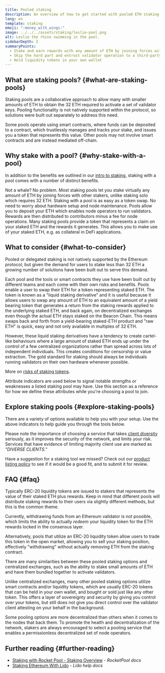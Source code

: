 ```yaml
---
title: Pooled staking
description: An overview of how to get started with pooled ETH staking
lang: en
template: staking
emoji: ":money_with_wings:"
image: ../../../assets/staking/leslie-pool.png
alt: Leslie the rhino swimming in the pool.
sidebarDepth: 2
summaryPoints:
  - Stake and earn rewards with any amount of ETH by joining forces with others
  - Skip the hard part and entrust validator operation to a third-party
  - Hold liquidity tokens in your own wallet
---
```


## What are staking pools? {#what-are-staking-pools}

Staking pools are a collaborative approach to allow many with smaller amounts of ETH to obtain the 32 ETH required to activate a set of validator keys. Pooling functionality is not natively supported within the protocol, so solutions were built out separately to address this need.

Some pools operate using smart contracts, where funds can be deposited to a contract, which trustlessly manages and tracks your stake, and issues you a token that represents this value. Other pools may not involve smart contracts and are instead mediated off-chain.

## Why stake with a pool? {#why-stake-with-a-pool}

In addition to the benefits we outlined in our [intro to staking](/staking/), staking with a pool comes with a number of distinct benefits.

<CardGrid>
  <Card title="Low barrier to entry" emoji="🐟">
    Not a whale? No problem. Most staking pools let you stake virtually any amount of ETH by joining forces with other stakers, unlike staking solo which requires 32 ETH.
  </Card>
  <Card title="Stake today" emoji=":stopwatch:">
    Staking with a pool is as easy as a token swap. No need to worry about hardware setup and node maintenance. Pools allow you to deposit your ETH which enables node operators to run validators. Rewards are then distributed to contributors minus a fee for node operations.
  </Card>
  <Card title="Liquidity tokens" emoji=":droplet:">
    Many staking pools provide a token that represents a claim on your staked ETH and the rewards it generates. This allows you to make use of your staked ETH, e.g. as collateral in DeFi applications.
  </Card>
</CardGrid>

<StakingComparison page="pools" />

## What to consider {#what-to-consider}

Pooled or delegated staking is not natively supported by the Ethereum protocol, but given the demand for users to stake less than 32 ETH a growing number of solutions have been built out to serve this demand.

Each pool and the tools or smart contracts they use have been built out by different teams and each come with their own risks and benefits. Pools enable a user to swap their ETH for a token representing staked ETH. The token is known as a "liquid staking derivative" and it is useful because it allows users to swap any amount of ETH to an equivalent amount of a yield bearing token that generates a return from the staking rewards applied to the underlying staked ETH, and back again, on decentralized exchanges even though the actual ETH stays staked on the Beacon Chain. This means swaps back and forth from a yield-bearing staked-ETH product and "raw ETH" is quick, easy and not only available in multiples of 32 ETH.

However, these liquid staking derivatives have a tendency to create cartel-like behaviours where a large amount of staked ETH ends up under the control of a few centralized organizations rather than spread across lots of independent individuals. This creates conditions for censorship or value extraction. The gold standard for staking should always be individuals running validators on their own hardware whenever possible.

More on [risks of staking tokens](https://notes.ethereum.org/@djrtwo/risks-of-lsd).

Attribute indicators are used below to signal notable strengths or weaknesses a listed staking pool may have. Use this section as a reference for how we define these attributes while you're choosing a pool to join.

<StakingConsiderations page="pools" />

## Explore staking pools {#explore-staking-pools}

There are a variety of options available to help you with your setup. Use the above indicators to help guide you through the tools below.

<InfoBanner emoji="⚠️" isWarning>
Please note the importance of choosing a service that takes <a href="/developers/docs/nodes-and-clients/client-diversity/">client diversity</a> seriously, as it improves the security of the network, and limits your risk. Services that have evidence of limiting majority client use are marked as <em style="text-transform: uppercase;">"diverse clients."</em>
</InfoBanner>

<StakingProductsCardGrid category="pools" />

Have a suggestion for a staking tool we missed? Check out our [product listing policy](/contributing/adding-staking-products/) to see if it would be a good fit, and to submit it for review.

## FAQ {#faq}

<ExpandableCard title="How do I earn rewards?">
Typically ERC-20 liquidity tokens are issued to stakers that represents the value of their staked ETH plus rewards. Keep in mind that different pools will distribute staking rewards to their users via slightly different methods, but this is the common theme.
</ExpandableCard>

<ExpandableCard title="When can I withdraw my stake?">

Currently, withdrawing funds from an Ethereum validator is not possible, which limits the ability to actually _redeem_ your liquidity token for the ETH rewards locked in the consensus layer.

Alternatively, pools that utilize an ERC-20 liquidity token allow users to trade this token in the open market, allowing you to sell your staking position, effectively "withdrawing" without actually removing ETH from the staking contract.
</ExpandableCard>

<ExpandableCard title="Is this different from staking with my exchange?">
There are many similarities between these pooled staking options and centralized exchanges, such as the ability to stake small amounts of ETH and have them bundled together to activate validators.

Unlike centralized exchanges, many other pooled staking options utilize smart contracts and/or liquidity tokens, which are usually ERC-20 tokens that can be held in your own wallet, and bought or sold just like any other token. This offers a layer of sovereignty and security by giving you control over your tokens, but still does not give you direct control over the validator client attesting on your behalf in the background.

Some pooling options are more decentralized than others when it comes to the nodes that back them. To promote the health and decentralization of the network, stakers are always encouraged to select a pooling service that enables a permissionless decentralized set of node operators.
</ExpandableCard>

## Further reading {#further-reading}

- [Staking with Rocket Pool - Staking Overview](https://docs.rocketpool.net/guides/staking/overview.html) - _RocketPool docs_
- [Staking Ethereum With Lido](https://help.lido.fi/en/collections/2947324-staking-ethereum-with-lido) - _Lido help docs_
